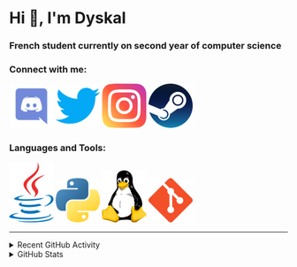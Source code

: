 # Hi 👋, I'm Dyskal

### French student currently on second year of computer science

### Connect with me:

![Discord](./images/discord.svg "Dyskal#9636")
[![Twitter](./images/twitter.svg "@dyskal")](https://twitter.com/dyskal)
[![Instagram](./images/insta.svg "@dyskal")](https://instagram.com/dyskal)
[![Steam](./images/steam.svg "dyskal")](https://steamcommunity.com/id/dyskal/)

### Languages and Tools:

[![Java](./images/java.svg)](https://www.oracle.com/java/)
[![Python](./images/python.svg)](https://www.python.org/)
![Linux](./images/linux.svg)
[![Git](./images/git.svg)](https://git-scm.com/)

---

<details>
<summary>Recent GitHub Activity</summary>

<!--START_SECTION:activity-->


1. 🎉 Merged PR [#69](https://github.com/Dyskal/TwitchPlayerOpener/pull/69) in [Dyskal/TwitchPlayerOpener](https://github.com/Dyskal/TwitchPlayerOpener)
2. ❗️ Opened issue [#2](https://github.com/sergeymakinen/vite-plugin-html-minimize/issues/2) in [sergeymakinen/vite-plugin-html-minimize](https://github.com/sergeymakinen/vite-plugin-html-minimize)
3. 🎉 Merged PR [#68](https://github.com/Dyskal/TwitchPlayerOpener/pull/68) in [Dyskal/TwitchPlayerOpener](https://github.com/Dyskal/TwitchPlayerOpener)
4. 🎉 Merged PR [#50](https://github.com/Dyskal/DiscordRP/pull/50) in [Dyskal/DiscordRP](https://github.com/Dyskal/DiscordRP)
5. 🎉 Merged PR [#14](https://github.com/Dyskal/AutoQuery/pull/14) in [Dyskal/AutoQuery](https://github.com/Dyskal/AutoQuery)
5. 🎉 Merged PR [#16](https://github.com/Dyskal/DiscordRP/pull/16) in [Dyskal/DiscordRP](https://github.com/Dyskal/DiscordRP)
6. 🎉 Merged PR [#17](https://github.com/Dyskal/TwitchPlayerOpener/pull/17) in [Dyskal/TwitchPlayerOpener](https://github.com/Dyskal/TwitchPlayerOpener)

<!--END_SECTION:activity-->

</details>

<details>
<summary>GitHub Stats</summary>

![GitHub Stats](https://github-readme-stats.vercel.app/api/top-langs?username=dyskal&show_icons=true&locale=en&layout=compact&card_width=445&langs_count=10&hide_borders=true)
![GitHub Stats](https://github-readme-stats.vercel.app/api?username=dyskal&show_icons=true&locale=en&include_all_commits=true&hide_borders=true)
</details>

